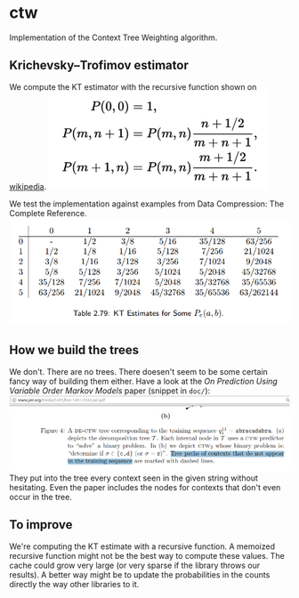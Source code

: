 # ctw
Implementation of the Context Tree Weighting algorithm.

## Krichevsky–Trofimov estimator
We compute the KT estimator with the recursive function shown on 
[wikipedia](https://en.wikipedia.org/w/index.php?title=Krichevsky%E2%80%93Trofimov_estimator&oldid=753863516).
![wikipedia-function](doc/kt-recursive-wikipedia.png)

We test the implementation against examples from 
Data Compression: The Complete Reference.
![textbook-examples](doc/kt-table-david-salomon-data-compression.png)

## How we build the trees
We don't. There are no trees. There doesen't seem to be some certain fancy
way of building them either. Have a look at the 
_On Prediction Using Variable Order Markov Models_ paper (snippet in `doc/`):
![tree-making-hint](doc/2005-paper-tree-generation.png)
They put into the tree every context seen in the given string without hesitating.
Even the paper includes the nodes for contexts that don't even occur in the tree.

## To improve
We're computing the KT estimate with a recursive function.
A memoized recursive function might not be the best
way to compute these values. The cache could grow very
large (or very sparse if the library throws our results).
A better way might be to update the probabilities in
the counts directly the way other libraries to it.